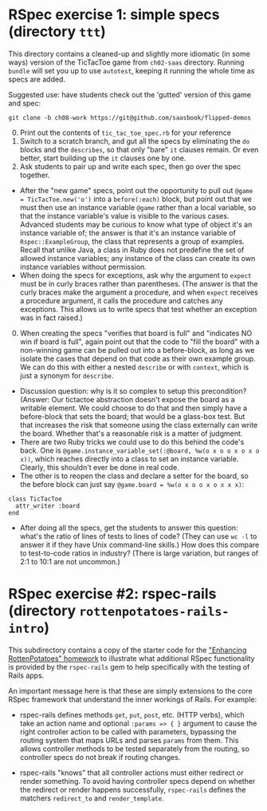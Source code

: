 # RSpec exercise 1: simple specs (directory `ttt`)

This directory contains a cleaned-up and slightly more idiomatic (in
some ways) version of the TicTacToe game from `ch02-saas` directory.
Running `bundle` will set you up to use `autotest`, keeping it running
the whole time as specs are added.

Suggested use: have students check out the 'gutted' version of this game
and spec:

`git clone -b ch08-work https://git@github.com/saasbook/flipped-demos`


0. Print out the contents of `tic_tac_toe_spec.rb` for your reference
0. Switch to a scratch branch, and gut all the specs by
eliminating the `do` blocks and the `describes`, so that only "bare"
`it` clauses remain.  Or even better, start building up the `it` clauses
one by one.
0. Ask students to pair up and write each spec, then go over the spec
together.  
  * After the "new game" specs, point out the opportunity to pull
out `@game = TicTacToe.new('o')` into a `before(:each)` block, but point
out that we must then use an instance variable `@game` rather than a
local variable, so that the instance variable's value is visible to the
various cases.  Advanced students may be curious to know what type of
object it's an instance variable of; the answer is that it's an instance
variable of `Rspec::ExampleGroup`, the class that represents a group of
examples.  Recall that unlike Java, a class in Ruby does not predefine
the set of allowed instance variables; any instance of the class can
create its own instance variables without permission.
  * When doing the specs for exceptions, ask why the argument to
  `expect` must be in curly braces rather than parentheses. (The answer
  is that the curly braces make the argument a procedure, and when
  `expect` receives a procedure argument, it calls the procedure and
  catches any exceptions.  This allows us to write specs that test
  whether an exception was in fact raised.)

0. When creating the specs "verifies that board is full" and "indicates
NO win if board is full", again point out that the code to "fill the
board" with a non-winning game can be pulled out into a before-block,
as long as we isolate the cases that depend on that code as their own
example group.  We can do this with either a nested `describe` or with
`context`, which is just a synonym for `describe`.
  * Discussion question: why is it so complex to setup this
  precondition?  (Answer: Our tictactoe abstraction doesn't expose the
  board as a writable element.  We could choose to do that and then
  simply have a before-block that sets the board; that would be a
  glass-box test.  But that increases the risk that someone using the
  class externally can write the board.  Whether that's a reasonable
  risk is a matter of judgment.  
  * There are two Ruby tricks we could use to do this behind the code's
  back.  One is `@game.instance_variable_set(:@board, %w(o x o o x o x o
  x))`, which reaches directly into a class to set an instance
  variable.  Clearly, this shouldn't ever be done in real code.
  * The other is to reopen the class and declare a setter for the board,
  so the before block can just say `@game.board = %w(o x o o x o x x x)`:
```
class TicTacToe
  attr_writer :board
end
```


* After doing all the specs, get the students to answer this question:
what's the ratio of lines of tests to lines of code?  (They can use `wc
-l` to answer it if they have Unix command-line skills.)  How does this
compare to test-to-code ratios in industry?  (There is large variation, but
ranges of 2:1 to 10:1 are not uncommon.)

# RSpec exercise #2: rspec-rails (directory `rottenpotatoes-rails-intro`)

This subdirectory contains a copy of the starter code for the ["Enhancing
RottenPotatoes"
homework](https://github.com/saasbook/hw-rottenpotatoes-rails-intro) to
illustrate what additional RSpec functionality is provided by the
`rspec-rails` gem to help specifically with the testing of Rails apps.

An important message here is that these are simply extensions to the
core RSpec framework that understand the inner workings of Rails.  For
example:

* rspec-rails defines methods `get`, `put`, `post`, etc. (HTTP verbs),
which take an action name and optional `:params => { }` argument to
cause the right controller action to be called with parameters,
bypassing the routing system that maps URLs and parses `params` from
them.  This allows controller methods to be tested separately from the
routing, so controller specs do not break if routing changes.

* rspec-rails "knows" that all controller actions must either redirect
or render something.  To avoid having controller specs depend on whether
the redirect or render happens successfully, `rspec-rails` defines the
matchers `redirect_to` and `render_template`.

